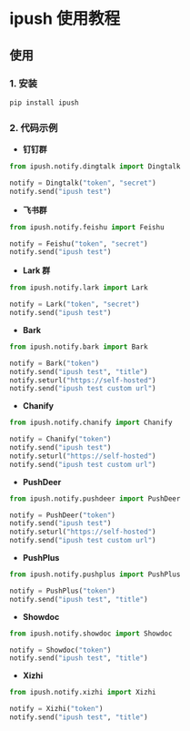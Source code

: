 # ipush 使用教程

## 使用

### 1. 安装

```python
pip install ipush
```

### 2. 代码示例

- **钉钉群**

```python
from ipush.notify.dingtalk import Dingtalk

notify = Dingtalk("token", "secret")
notify.send("ipush test")
```

- **飞书群**

```python
from ipush.notify.feishu import Feishu

notify = Feishu("token", "secret")
notify.send("ipush test")
```

- **Lark 群**

```python
from ipush.notify.lark import Lark

notify = Lark("token", "secret")
notify.send("ipush test")
```

- **Bark**

```python
from ipush.notify.bark import Bark

notify = Bark("token")
notify.send("ipush test", "title")
notify.seturl("https://self-hosted")
notify.send("ipush test custom url")
```

- **Chanify**

```python
from ipush.notify.chanify import Chanify

notify = Chanify("token")
notify.send("ipush test")
notify.seturl("https://self-hosted")
notify.send("ipush test custom url")
```

- **PushDeer**

```python
from ipush.notify.pushdeer import PushDeer

notify = PushDeer("token")
notify.send("ipush test")
notify.seturl("https://self-hosted")
notify.send("ipush test custom url")
```

- **PushPlus**

```python
from ipush.notify.pushplus import PushPlus

notify = PushPlus("token")
notify.send("ipush test", "title")
```

- **Showdoc**

```python
from ipush.notify.showdoc import Showdoc

notify = Showdoc("token")
notify.send("ipush test", "title")
```

- **Xizhi**

```python
from ipush.notify.xizhi import Xizhi

notify = Xizhi("token")
notify.send("ipush test", "title")
```
